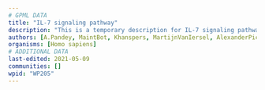 ```yaml
---
# GPML DATA
title: "IL-7 signaling pathway"
description: "This is a temporary description for IL-7 signaling pathway"
authors: [A.Pandey, MaintBot, Khanspers, MartijnVanIersel, AlexanderPico, NetPath, Christine Chichester, Zari, Egonw, Mkutmon, L Dupuis, Eweitz]
organisms: [Homo sapiens]
# ADDITIONAL DATA
last-edited: 2021-05-09
communities: []
wpid: "WP205"
---
```

